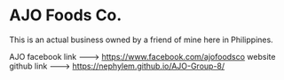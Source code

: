 # AJO Foods Co.

This is an actual business owned by a friend of mine here in Philippines.

AJO facebook link ---> https://www.facebook.com/ajofoodsco
website github link ---> https://nephylem.github.io/AJO-Group-8/
